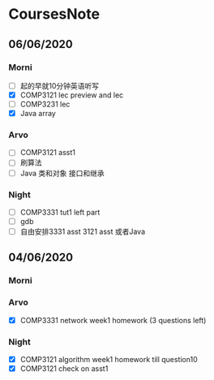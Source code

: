 # CoursesNote

## 06/06/2020

### Morni

- [ ] 起的早就10分钟英语听写
- [x] COMP3121 lec preview and lec
- [ ] COMP3231 lec
- [x] Java array

### Arvo

- [ ] COMP3121 asst1
- [ ] 刷算法
- [ ] Java 类和对象 接口和继承

### Night

- [ ] COMP3331 tut1 left part
- [ ] gdb
- [ ] 自由安排3331 asst 3121 asst 或者Java

## 04/06/2020

### Morni

### Arvo

- [x] COMP3331 network week1 homework (3 questions left)

### Night

- [x] COMP3121 algorithm week1 homework till question10
- [x] COMP3121 check on asst1
